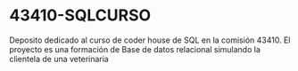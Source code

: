 # 43410-SQLCURSO
Deposito dedicado al curso de coder house de SQL en la comisión 43410. El proyecto es una formación de Base de datos relacional simulando la clientela de una veterinaria
